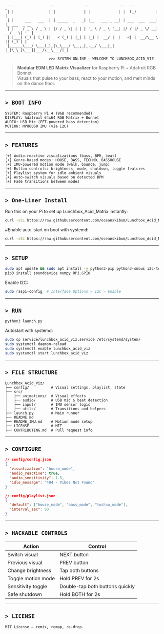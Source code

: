 
```
  _                  _               _               _    _           _             
 | |                | |             | |             | |  (_)         | |            
 | |     ___   ___  | | _____  _   _| |__   ___ _ __| | ___  ___  ___| |_ ___  _ __ 
 | |    / _ \ / _ \ | |/ / _ \| | | | '_ \ / _ \ '__| |/ / |/ _ \/ __| __/ _ \| '__|
 | |___| (_) | (_) ||   < (_) | |_| | |_) |  __/ |  |   <| |  __/\__ \ || (_) | |   
 |______\___/ \___(_)_|\_\___/ \__,_|_.__/ \___|_|  |_|\_\_|\___||___/\__\___/|_|   
                                                                                   
                    >>> SYSTEM ONLINE — WELCOME TO LUNCHBOX_ACID_VIZ
```

> **Modular EDM LED Matrix Visualizer** for Raspberry Pi + Adafruit RGB Bonnet  
> Visuals that pulse to your bass, react to your motion, and melt minds on the dance floor.

---

## `> BOOT INFO`

```plaintext
SYSTEM: Raspberry Pi 4 (8GB recommended)
DISPLAY: Adafruit 64x64 RGB Matrix + Bonnet
AUDIO: USB Mic (FFT-powered bass detection)
MOTION: MPU6050 IMU (via I2C)
```

---

## `> FEATURES`

```
[+] Audio-reactive visualizations (bass, BPM, beat)
[+] Genre-based modes: HOUSE, BASS, TECHNO, BASSHOUSE
[+] IMU-powered motion mode (walk, bounce, jump)
[+] Button controls: brightness, mode, shutdown, toggle features
[+] Playlist system for idle ambient visuals
[+] Auto-switch visuals based on detected BPM
[+] Fade transitions between modes
```

---

## `> One-Liner Install`

Run this on your Pi to set up Lunchbox_Acid_Matrix instantly:

```bash
curl -sSL https://raw.githubusercontent.com/oceanskibum/Lunchbox_Acid_Matrix/main/scripts/install.sh | bash
```
#Enable auto-start on boot with systemd:

```bash
curl -sSL https://raw.githubusercontent.com/oceanskibum/Lunchbox_Acid_Matrix/main/scripts/install.sh | bash -s -- --with-systemd
```

---

## `> SETUP`

```bash
sudo apt update && sudo apt install -y python3-pip python3-smbus i2c-tools build-essential git
pip3 install sounddevice numpy RPi.GPIO
```

Enable I2C:
```bash
sudo raspi-config  # Interface Options > I2C > Enable
```

---

## `> RUN`

```bash
python3 launch.py
```

Autostart with systemd:
```bash
sudo cp service/lunchbox_acid_viz.service /etc/systemd/system/
sudo systemctl daemon-reload
sudo systemctl enable lunchbox_acid_viz
sudo systemctl start lunchbox_acid_viz
```

---

## `> FILE STRUCTURE`

```
Lunchbox_Acid_Viz/
├── config/          # Visual settings, playlist, state
├── src/
│   ├── animations/  # Visual effects
│   ├── audio/       # USB mic & beat detection
│   ├── input/       # IMU sensor logic
│   ├── utils/       # Transitions and helpers
├── launch.py        # Main runner
├── README.md
├── README_IMU.md    # Motion mode setup
├── LICENSE          # MIT
├── CONTRIBUTING.md  # Pull request info
```

---

## `> CONFIGURE`

```json
// config/config.json
{
  "visualization": "house_mode",
  "audio_reactive": true,
  "audio_sensitivity": 1.5,
  "idle_message": "404 - Vibes Not Found"
}
```

```json
// config/playlist.json
{
  "default": ["house_mode", "bass_mode", "techno_mode"],
  "interval_sec": 90
}
```

---

## `> HACKABLE CONTROLS`

| Action                     | Control                          |
|----------------------------|----------------------------------|
| Switch visual              | NEXT button                      |
| Previous visual            | PREV button                      |
| Change brightness          | Tap both buttons                 |
| Toggle motion mode         | Hold PREV for 2s                 |
| Sensitivity toggle         | Double-tap both buttons quickly  |
| Safe shutdown              | Hold BOTH for 2s                 |

---

## `> LICENSE`

```plaintext
MIT License — remix, remap, re-drop.
```
